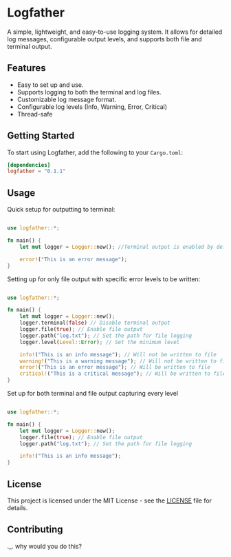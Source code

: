 # Logfather

A simple, lightweight, and easy-to-use logging system. It allows for detailed log messages, configurable output levels, and supports both file and terminal output.

## Features
- Easy to set up and use.
- Supports logging to both the terminal and log files.
- Customizable log message format.
- Configurable log levels (Info, Warning, Error, Critical)
- Thread-safe

## Getting Started
To start using Logfather, add the following to your `Cargo.toml`:
```toml
[dependencies]
logfather = "0.1.1"
```

## Usage
Quick setup for outputting to terminal:
```rust

use logfather::*;

fn main() {
    let mut logger = Logger::new(); //Terminal output is enabled by default

    error!("This is an error message");
}
```
Setting up for only file output with specific error levels to be written:
```rust

use logfather::*;

fn main() {
    let mut logger = Logger::new();
    logger.terminal(false) // Disable terminal output 
    logger.file(true); // Enable file output
    logger.path("log.txt"); // Set the path for file logging
    logger.level(Level::Error); // Set the minimum level

    info!("This is an info message"); // Will not be written to file
    warning!("This is a warning message"); // Will not be written to file
    error!("This is an error message"); // Will be written to file
    critical!("This is a critical message"); // Will be written to file
}
```
Set up for both terminal and file output capturing every level
```rust

use logfather::*;

fn main() {
    let mut logger = Logger::new();
    logger.file(true); // Enable file output
    logger.path("log.txt"); // Set the path for file logging

    info!("This is an info message");
}
```

## License
This project is licensed under the MIT License - see the [LICENSE](LICENSE) file for details.

## Contributing
._. why would you do this?
